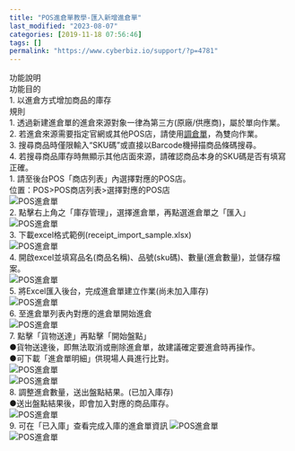 ```yaml
---
title: "POS進倉單教學-匯入新增進倉單"
last_modified: "2023-08-07"
categories: [2019-11-18 07:56:46]
tags: []
permalink: "https://www.cyberbiz.io/support/?p=4781"
---
```


功能說明  
功能目的  
1\. 以進倉方式增加商品的庫存  
規則  
1\. 透過新建進倉單的進倉來源對象一律為第三方(原廠/供應商)，屬於單向作業。  
2\.
若進倉來源需要指定官網或其他POS店，請使用[調倉單](https://www.cyberbiz.co/support/?p=4825)，為雙向作業。  
3\. 搜尋商品時僅限輸入“SKU碼”或直接以Barcode機掃描商品條碼搜尋。  
4\. 若搜尋商品庫存時無顯示其他店面來源，請確認商品本身的SKU碼是否有填寫正確。  
1\. 請至後台POS「商店列表」內選擇對應的POS店。  
位置：POS>POS商店列表>選擇對應的POS店  
![POS進倉單](https://www.cyberbiz.co/support/wp-content/uploads/2019/11/POS出倉單01.png)  
2\. 點擊右上角之「庫存管理」，選擇進倉單，再點選進倉單之「匯入」  
![POS進倉單](https://www.cyberbiz.co/support/wp-content/uploads/2020/09/匯入進倉單1.png)  
3\. 下載excel格式範例(receipt_import_sample.xlsx)  
![POS進倉單](https://www.cyberbiz.co/support/wp-content/uploads/2019/11/POS進倉單12.png)  
4\. 開啟excel並填寫品名(商品名稱)、品號(sku碼)、數量(進倉數量)，並儲存檔案。  
![POS進倉單](https://www.cyberbiz.co/support/wp-content/uploads/2019/11/POS進倉單13.png)  
5\. 將Excel匯入後台，完成進倉單建立作業(尚未加入庫存)  
![POS進倉單](https://www.cyberbiz.co/support/wp-content/uploads/2019/11/POS進倉單14.png)  
6\. 至進倉單列表內對應的進倉單開始進倉  
![POS進倉單](https://www.cyberbiz.co/support/wp-content/uploads/2019/11/POS進倉單04.png)  
7\. 點擊「貨物送達」再點擊「開始盤點」  
●貨物送達後，即無法取消或刪除進倉單，故建議確定要進倉時再操作。  
●可下載「進倉單明細」供現場人員進行比對。  
![POS進倉單](https://www.cyberbiz.co/support/wp-content/uploads/2019/11/POS進倉單05.png)  
![POS進倉單](https://www.cyberbiz.co/support/wp-content/uploads/2019/11/POS進倉單06.png)  
8\. 調整進倉數量，送出盤點結果。(已加入庫存)  
●送出盤點結果後，即會加入對應的商品庫存。  
![POS進倉單](https://www.cyberbiz.co/support/wp-content/uploads/2019/11/POS進倉單08.png)  
9\. 可在「已入庫」查看完成入庫的進倉單資訊 ![POS進倉單](https://www.cyberbiz.co/support/wp-content/uploads/2019/11/POS進倉單09.png)  
![POS進倉單](https://www.cyberbiz.co/support/wp-content/uploads/2019/11/POS進倉單10.png)  

